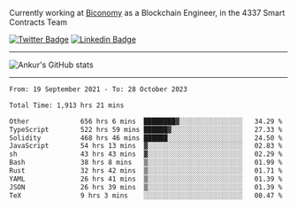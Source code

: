 Currently working at [Biconomy](https://biconomy.io/) as a Blockchain Engineer, in the 4337 Smart Contracts Team

 [![Twitter Badge](https://img.shields.io/badge/-@ankurdubey521-1ca0f1?style=flat-square&labelColor=1ca0f1&logo=twitter&logoColor=white&link=https://twitter.com/ankurdubey521)](https://twitter.com/ankurdubey521) [![Linkedin Badge](https://img.shields.io/badge/-ankurdubey521-blue?style=flat-square&logo=Linkedin&logoColor=white&link=https://www.linkedin.com/in/ankurdubey521/)](https://www.linkedin.com/in/ankurdubey521/)

<hr/>

![Ankur's GitHub stats](https://github-readme-stats.vercel.app/api?username=ankurdubey521&count_private=true&theme=radical)

<hr/>

<!--START_SECTION:waka-->

```txt
From: 19 September 2021 - To: 28 October 2023

Total Time: 1,913 hrs 21 mins

Other             656 hrs 6 mins  ████████▓░░░░░░░░░░░░░░░░   34.29 %
TypeScript        522 hrs 59 mins ██████▓░░░░░░░░░░░░░░░░░░   27.33 %
Solidity          468 hrs 46 mins ██████░░░░░░░░░░░░░░░░░░░   24.50 %
JavaScript        54 hrs 13 mins  ▓░░░░░░░░░░░░░░░░░░░░░░░░   02.83 %
sh                43 hrs 43 mins  ▓░░░░░░░░░░░░░░░░░░░░░░░░   02.29 %
Bash              38 hrs 8 mins   ▒░░░░░░░░░░░░░░░░░░░░░░░░   01.99 %
Rust              32 hrs 42 mins  ▒░░░░░░░░░░░░░░░░░░░░░░░░   01.71 %
YAML              26 hrs 41 mins  ▒░░░░░░░░░░░░░░░░░░░░░░░░   01.39 %
JSON              26 hrs 39 mins  ▒░░░░░░░░░░░░░░░░░░░░░░░░   01.39 %
TeX               9 hrs 3 mins    ░░░░░░░░░░░░░░░░░░░░░░░░░   00.47 %
```

<!--END_SECTION:waka-->
